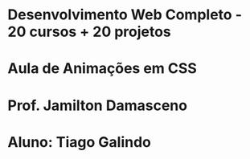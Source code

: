 # Desenvolvimento Web Completo - 20 cursos + 20 projetos
# Aula de Animações em CSS
# Prof. Jamilton Damasceno
# Aluno: Tiago Galindo